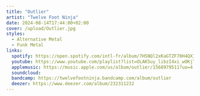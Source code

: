 ```yaml
---
title: "Outlier"
artist: "Twelve Foot Ninja"
date: 2024-08-14T17:44:00+02:00
cover: /upload/Outlier.jpg
styles:
  - Alternative Metal
  - Funk Metal
links:
  spotify: https://open.spotify.com/intl-fr/album/7HSNQl2xKaGTZF70H4QXIb?si=uLdFbKLaSCieCH4C3Arp1A
  youtube: https://www.youtube.com/playlist?list=OLAK5uy_libzI4xi_wOKjTcmNrn8XpTMA6kTJ5Nz4
  applemusic: https://music.apple.com/us/album/outlier/1568979511?uo=4
  soundcloud:
  bandcamp: https://twelvefootninja.bandcamp.com/album/outlier
  deezer: https://www.deezer.com/album/232311232
---
```



